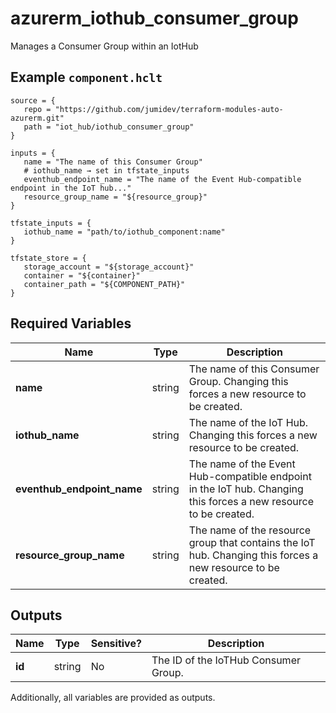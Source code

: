 # azurerm_iothub_consumer_group

Manages a Consumer Group within an IotHub

## Example `component.hclt`

```hcl
source = {
   repo = "https://github.com/jumidev/terraform-modules-auto-azurerm.git"   
   path = "iot_hub/iothub_consumer_group"   
}

inputs = {
   name = "The name of this Consumer Group"   
   # iothub_name → set in tfstate_inputs
   eventhub_endpoint_name = "The name of the Event Hub-compatible endpoint in the IoT hub..."   
   resource_group_name = "${resource_group}"   
}

tfstate_inputs = {
   iothub_name = "path/to/iothub_component:name"   
}

tfstate_store = {
   storage_account = "${storage_account}"   
   container = "${container}"   
   container_path = "${COMPONENT_PATH}"   
}

```

## Required Variables

| Name | Type |  Description |
| ---- | --------- |  ----------- |
| **name** | string |  The name of this Consumer Group. Changing this forces a new resource to be created. | 
| **iothub_name** | string |  The name of the IoT Hub. Changing this forces a new resource to be created. | 
| **eventhub_endpoint_name** | string |  The name of the Event Hub-compatible endpoint in the IoT hub. Changing this forces a new resource to be created. | 
| **resource_group_name** | string |  The name of the resource group that contains the IoT hub. Changing this forces a new resource to be created. | 



## Outputs

| Name | Type | Sensitive? | Description |
| ---- | ---- | --------- | --------- |
| **id** | string | No  | The ID of the IoTHub Consumer Group. | 

Additionally, all variables are provided as outputs.
